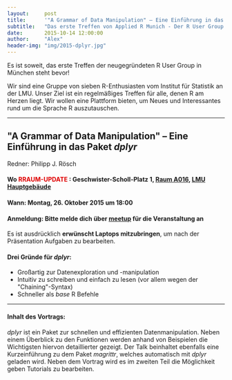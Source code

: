 ```yaml
---
layout:     post
title:      '"A Grammar of Data Manipulation" – Eine Einführung in das Paket dplyr'
subtitle:   "Das erste Treffen von Applied R Munich - Der R User Group in München"
date:       2015-10-14 12:00:00
author:     "Alex"
header-img: "img/2015-dplyr.jpg"
---
```


Es ist soweit, das erste Treffen der neugegründeten R User Group in München steht bevor!


Wir sind eine Gruppe von sieben R-Enthusiasten vom Institut für Statistik an der LMU. Unser Ziel ist ein regelmäßiges Treffen für alle, denen R am Herzen liegt. Wir wollen eine Plattform bieten, um Neues und Interessantes rund um die Sprache R auszutauschen.

---

## "A Grammar of Data Manipulation" – Eine Einführung in das Paket *dplyr*

Redner: Philipp J. Rösch

#### Wo <font color="#DF0101"> RRAUM-UPDATE </font>: Geschwister-Scholl-Platz 1, <u>Raum A016</u>, [LMU Hauptgebäude](https://www.google.de/maps/place/Universit%C3%A4t/@48.1508519,11.5795045,18z/data=!4m6!1m3!3m2!1s0x479e7594f75ef01b:0x308116d8f587d11f!2sJuristische+Fakult%C3%A4t+der+Ludwig-Maximilians-Universit%C3%A4t!3m1!1s0x479e7594b0916b35:0x1db87fcdefd8f09e)

#### Wann: Montag, 26. Oktober 2015 um 18:00

#### Anmeldung: Bitte melde dich über [<u>meetup</u>](http://www.meetup.com/Applied-R-Munich/events/226110509/) für die Veranstaltung an

Es ist ausdrücklich **erwünscht Laptops mitzubringen**, um nach der Präsentation Aufgaben zu bearbeiten.

#### Drei Gründe für *dplyr*:


* Großartig zur Datenexploration und -manipulation
* Intuitiv zu schreiben und einfach zu lesen (vor allem wegen der "Chaining"-Syntax)
* Schneller als *base* R Befehle

---

#### Inhalt des Vortrags:  


*dplyr* ist ein Paket zur schnellen und effizienten Datenmanipulation. Neben einem Überblick zu den Funktionen werden anhand von Beispielen die Wichtigsten hiervon detaillierter gezeigt. Der Talk beinhaltet ebenfalls eine Kurzeinführung zu dem Paket *magrittr*, welches automatisch mit *dplyr* geladen wird. Neben dem Vortrag wird es im zweiten Teil die Möglichkeit geben Tutorials zu bearbeiten. 







